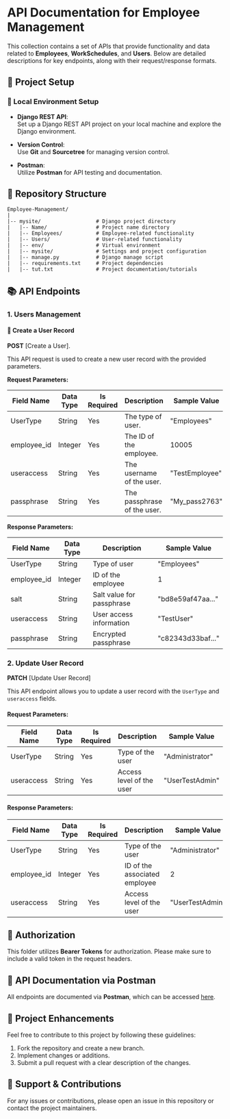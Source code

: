 # API Documentation for Employee Management

This collection contains a set of APIs that provide functionality and data related to **Employees**, **WorkSchedules**, and **Users**. Below are detailed descriptions for key endpoints, along with their request/response formats.

## 📂 Project Setup

### 🔧 Local Environment Setup

- **Django REST API**:  
  Set up a Django REST API project on your local machine and explore the Django environment.

- **Version Control**:  
  Use **Git** and **Sourcetree** for managing version control.

- **Postman**:  
  Utilize **Postman** for API testing and documentation.

## 📂 **Repository Structure**

```
Employee-Management/
|
|-- mysite/                  # Django project directory
|   |-- Name/                # Project name directory
|   |-- Employees/           # Employee-related functionality
|   |-- Users/               # User-related functionality
|   |-- env/                 # Virtual environment
|   |-- mysite/              # Settings and project configuration
|   |-- manage.py            # Django manage script
|   |-- requirements.txt     # Project dependencies
|   |-- tut.txt              # Project documentation/tutorials

```

## 📚 API Endpoints

### 1. **Users Management**

#### 🚀 Create a User Record

**POST** [Create a User].

This API request is used to create a new user record with the provided parameters.

**Request Parameters:**

| Field Name    | Data Type | Is Required | Description                | Sample Value     |
|---------------|-----------|-------------|----------------------------|------------------|
| UserType      | String    | Yes         | The type of user.          | "Employees"      |
| employee_id   | Integer   | Yes         | The ID of the employee.    | 10005            |
| useraccess    | String    | Yes         | The username of the user.  | "TestEmployee"   |
| passphrase    | String    | Yes         | The passphrase of the user.| "My_pass2763"    |

**Response Parameters:**

| Field Name    | Data Type | Description                | Sample Value        |
|---------------|-----------|----------------------------|---------------------|
| UserType      | String    | Type of user               | "Employees"         |
| employee_id   | Integer   | ID of the employee         | 1                   |
| salt          | String    | Salt value for passphrase  | "bd8e59af47aa..."   |
| useraccess    | String    | User access information    | "TestUser"          |
| passphrase    | String    | Encrypted passphrase       | "c82343d33baf..."   |

### 2. **Update User Record**

**PATCH** [Update User Record]

This API endpoint allows you to update a user record with the `UserType` and `useraccess` fields.

#### Request Parameters:

| Field Name    | Data Type | Is Required | Description                | Sample Value     |
|---------------|-----------|-------------|----------------------------|------------------|
| UserType      | String    | Yes         | Type of the user           | "Administrator"  |
| useraccess    | String    | Yes         | Access level of the user   | "UserTestAdmin"  |

#### Response Parameters:

| Field Name    | Data Type | Is Required | Description                | Sample Value      |
|---------------|-----------|-------------|----------------------------|-------------------|
| UserType      | String    | Yes         | Type of the user           | "Administrator"    |
| employee_id   | Integer   | Yes         | ID of the associated employee | 2               |
| useraccess    | String    | Yes         | Access level of the user   | "UserTestAdmin"    |

## 🔐 Authorization

This folder utilizes **Bearer Tokens** for authorization. Please make sure to include a valid token in the request headers.

## 📜 API Documentation via Postman

All endpoints are documented via **Postman**, which can be accessed [here](https://documenter.getpostman.com/view/26443770/2s93kxckys#intro).

## 🚀 Project Enhancements

Feel free to contribute to this project by following these guidelines:

1. Fork the repository and create a new branch.
2. Implement changes or additions.
3. Submit a pull request with a clear description of the changes.

## 💬 Support & Contributions

For any issues or contributions, please open an issue in this repository or contact the project maintainers.



